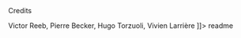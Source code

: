 <snippet>
  <content><![CDATA[
# ${1:PhPv2}
  Projet tutoré LP Cisiie
## Installation
  Créer une base de données mysql
  Configurer le fichier .env à la racine de l'application 
  Créer une clé application : php artisan key:generate
  Vider le cache de l'application : php artisan config:cache
  Lancez la migration vers la database : php artisan migrate
  Lancez un serveur Laravel : php artisan serve
  Lancez sur un navigateur : localhost:8000
## Usage
  PHPv2 est une plateforme d'auto-apprentissage pour le langage PHP.
## History
  
## Credits
  Victor Reeb, Pierre Becker, Hugo Torzuoli, Vivien Larrière
]]></content>
  <tabTrigger>readme</tabTrigger>
</snippet>
